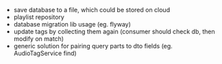 - save database to a file, which could be stored on cloud
- playlist repository
- database migration lib usage (eg. flyway)
- update tags by collecting them again (consumer should check db, then modify on match)
- generic solution for pairing query parts to dto fields (eg. AudioTagService find)